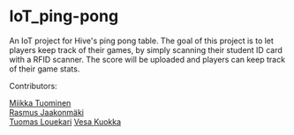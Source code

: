 # IoT_ping-pong
An IoT project for Hive's ping pong table. The goal of this project is to let players keep track of their games, by simply scanning their student ID card with a RFID scanner. The score will be uploaded and players can keep track of their game stats.

Contributors:

[Miikka Tuominen](https://github.com/tuommii)<br>
[Rasmus Jaakonmäki](https://github.com/rasmusjaa)<br>
[Tuomas Louekari](https://github.com/ninjapiraatti)
[Vesa Kuokka](https://github.com/vkuokka)

